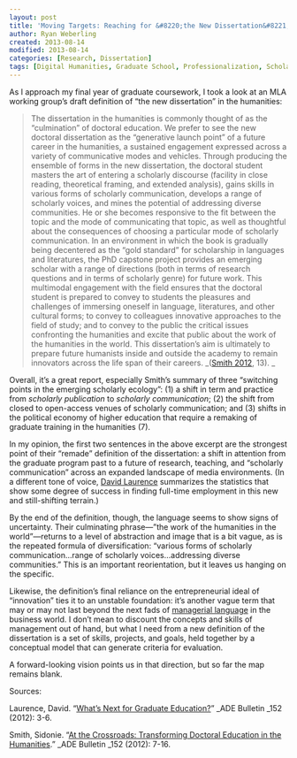 ```yaml
---
layout: post
title: 'Moving Targets: Reaching for &#8220;the New Dissertation&#8221; in the Humanities'
author: Ryan Weberling
created: 2013-08-14
modified: 2013-08-14
categories: [Research, Dissertation]
tags: [Digital Humanities, Graduate School, Professionalization, Scholarly Communication]
---
```


<span class="Z3988" title="ctx_ver=Z39.88-2004&rft_val_fmt=info%3Aofi%2Ffmt%3Akev%3Amtx%3Adc&rfr_id=info%3Asid%2Focoins.info%3Agenerator&rft.type=&rft.format=text&rft.title=Moving+Targets%3A+Reaching+for+%22the+New+Dissertation%22+in+the+Humanities&rft.source=Ryan+Weberling&rft.date=2013-08-14&rft.identifier=http%3A%2F%2Fryanweberling.com%2F%3Fp%3D223&rft.language=English&rft.subject=Dissertation&rft.subject=Research&rft.aulast=Weberling&rft.aufirst=Ryan"></span>

As I approach my final year of graduate coursework, I took a look at an MLA working group&#8217;s draft definition of &#8220;the new dissertation&#8221; in the humanities: <!--more-->

> The dissertation in the humanities is commonly thought of as the “culmination” of doctoral education. We prefer to see the new doctoral dissertation as the “generative launch point” of a future career in the humanities, a sustained engagement expressed across a variety of communicative modes and vehicles. Through producing the ensemble of forms in the new dissertation, the doctoral student masters the art of entering a scholarly discourse (facility in close reading, theoretical framing, and extended analysis), gains skills in various forms of scholarly communication, develops a range of scholarly voices, and mines the potential of addressing diverse communities. He or she becomes responsive to the fit between the topic and the mode of communicating that topic, as well as thoughtful about the consequences of choosing a particular mode of scholarly communication. In an environment in which the book is gradually being decentered as the “gold standard” for scholarship in languages and literatures, the PhD capstone project provides an emerging scholar with a range of directions (both in terms of research questions and in terms of scholarly genre) for future work. This multimodal engagement with the field ensures that the doctoral student is prepared to convey to students the pleasures and challenges of immersing oneself in language, literatures, and other cultural forms; to convey to colleagues innovative approaches to the field of study; and to convey to the public the critical issues confronting the humanities and excite that public about the work of the humanities in the world. This dissertation’s aim is ultimately to prepare future humanists inside and outside the academy to remain innovators across the life span of their careers. _([Smith 2012](http://www.mla.org/adefl_bulletin_c_ade_152_7&from=adefl_bulletin_t_ade152_0), 13). _

Overall, it&#8217;s a great report, especially Smith&#8217;s summary of three &#8220;switching points in the emerging scholarly ecology&#8221;: (1) a shift in term and practice from _scholarly publication_ to _scholarly communication_; (2) the shift from closed to open-access venues of scholarly communication; and (3) shifts in the political economy of higher education that require a remaking of graduate training in the humanities (7).

In my opinion, the first two sentences in the above excerpt are the strongest point of their &#8220;remade&#8221; definition of the dissertation: a shift in attention from the graduate program past to a future of research, teaching, and &#8220;scholarly communication&#8221; across an expanded landscape of media environments. (In a different tone of voice, [David Laurence](http://www.mla.org/adefl_bulletin_c_ade_152_3&from=adefl_bulletin_t_ade152_0) summarizes the statistics that show some degree of success in finding full-time employment in this new and still-shifting terrain.)

By the end of the definition, though, the language seems to show signs of uncertainty. Their culminating phrase—&#8221;the work of the humanities in the world&#8221;—returns to a level of abstraction and image that is a bit vague, as is the repeated formula of diversification: &#8220;various forms of scholarly communication&#8230;range of scholarly voices&#8230;addressing diverse communities.&#8221; This is an important reorientation, but it leaves us hanging on the specific.

Likewise, the definition&#8217;s final reliance on the entrepreneurial ideal of &#8220;innovation&#8221; ties it to an unstable foundation: it&#8217;s another vague term that may or may not last beyond the next fads of [managerial language](http://www.stickings90.supanet.com/pages/buzzword.htm) in the business world. I don&#8217;t mean to discount the concepts and skills of management out of hand, but what I need from a new definition of the dissertation is a set of skills, projects, and goals, held together by a conceptual model that can generate criteria for evaluation.

A forward-looking vision points us in that direction, but so far the map remains blank.

Sources:

Laurence, David. &#8220;[What&#8217;s Next for Graduate Education?](http://www.mla.org/adefl_bulletin_c_ade_152_3&from=adefl_bulletin_t_ade152_0)&#8221; _ADE Bulletin _152 (2012): 3-6.

Smith, Sidonie. &#8220;[At the Crossroads: Transforming Doctoral Education in the Humanities](http://www.mla.org/adefl_bulletin_c_ade_152_7&from=adefl_bulletin_t_ade152_0).&#8221; _ADE Bulletin _152 (2012): 7-16.
